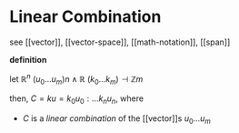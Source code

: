 # Linear Combination

see [[vector]], [[vector-space]], [[math-notation]], [[span]]

**definition**

let $\mathbb R^n\ (u_0 \dots u_m) n \land \mathbb R\ (k_0 \dots k_m) \dashv \mathbb Z m$

then, $C = ku = k_0u_0 : \dots k_nu_n$, where

- $C$ is a _linear combination_ of the [[vector]]s $u_0 \dots u_m$
